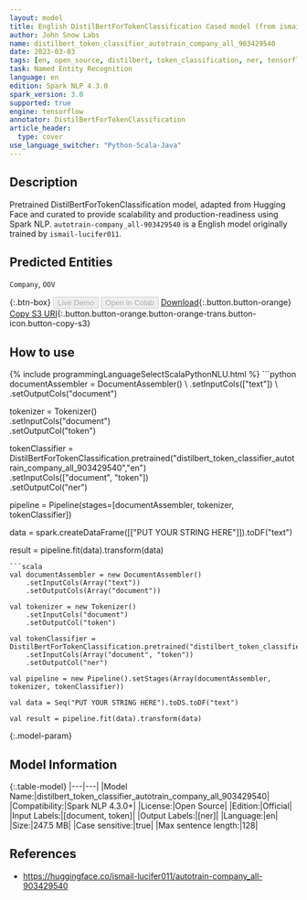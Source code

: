 ```yaml
---
layout: model
title: English DistilBertForTokenClassification Cased model (from ismail-lucifer011)
author: John Snow Labs
name: distilbert_token_classifier_autotrain_company_all_903429540
date: 2023-03-03
tags: [en, open_source, distilbert, token_classification, ner, tensorflow]
task: Named Entity Recognition
language: en
edition: Spark NLP 4.3.0
spark_version: 3.0
supported: true
engine: tensorflow
annotator: DistilBertForTokenClassification
article_header:
  type: cover
use_language_switcher: "Python-Scala-Java"
---
```


## Description

Pretrained DistilBertForTokenClassification model, adapted from Hugging Face and curated to provide scalability and production-readiness using Spark NLP. `autotrain-company_all-903429540` is a English model originally trained by `ismail-lucifer011`.

## Predicted Entities

`Company`, `OOV`

{:.btn-box}
<button class="button button-orange" disabled>Live Demo</button>
<button class="button button-orange" disabled>Open in Colab</button>
[Download](https://s3.amazonaws.com/auxdata.johnsnowlabs.com/public/models/distilbert_token_classifier_autotrain_company_all_903429540_en_4.3.0_3.0_1677878494055.zip){:.button.button-orange}
[Copy S3 URI](s3://auxdata.johnsnowlabs.com/public/models/distilbert_token_classifier_autotrain_company_all_903429540_en_4.3.0_3.0_1677878494055.zip){:.button.button-orange.button-orange-trans.button-icon.button-copy-s3}

## How to use



<div class="tabs-box" markdown="1">
{% include programmingLanguageSelectScalaPythonNLU.html %}
```python
documentAssembler = DocumentAssembler() \
    .setInputCols(["text"]) \
    .setOutputCols("document")

tokenizer = Tokenizer() \
    .setInputCols("document") \
    .setOutputCol("token")

tokenClassifier = DistilBertForTokenClassification.pretrained("distilbert_token_classifier_autotrain_company_all_903429540","en") \
    .setInputCols(["document", "token"]) \
    .setOutputCol("ner")

pipeline = Pipeline(stages=[documentAssembler, tokenizer, tokenClassifier])

data = spark.createDataFrame([["PUT YOUR STRING HERE"]]).toDF("text")

result = pipeline.fit(data).transform(data)
```
```scala
val documentAssembler = new DocumentAssembler() 
    .setInputCols(Array("text")) 
    .setOutputCols(Array("document"))
      
val tokenizer = new Tokenizer()
    .setInputCols("document")
    .setOutputCol("token")
 
val tokenClassifier = DistilBertForTokenClassification.pretrained("distilbert_token_classifier_autotrain_company_all_903429540","en") 
    .setInputCols(Array("document", "token"))
    .setOutputCol("ner")
   
val pipeline = new Pipeline().setStages(Array(documentAssembler, tokenizer, tokenClassifier))

val data = Seq("PUT YOUR STRING HERE").toDS.toDF("text")

val result = pipeline.fit(data).transform(data)
```
</div>

{:.model-param}
## Model Information

{:.table-model}
|---|---|
|Model Name:|distilbert_token_classifier_autotrain_company_all_903429540|
|Compatibility:|Spark NLP 4.3.0+|
|License:|Open Source|
|Edition:|Official|
|Input Labels:|[document, token]|
|Output Labels:|[ner]|
|Language:|en|
|Size:|247.5 MB|
|Case sensitive:|true|
|Max sentence length:|128|

## References

- https://huggingface.co/ismail-lucifer011/autotrain-company_all-903429540